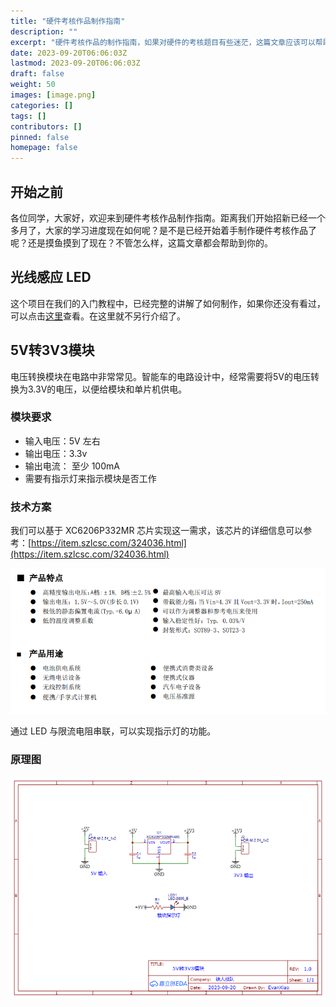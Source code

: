 ```yaml
---
title: "硬件考核作品制作指南"
description: ""
excerpt: "硬件考核作品的制作指南，如果对硬件的考核题目有些迷茫，这篇文章应该可以帮助你。"
date: 2023-09-20T06:06:03Z
lastmod: 2023-09-20T06:06:03Z
draft: false
weight: 50
images: [image.png]
categories: []
tags: []
contributors: []
pinned: false
homepage: false
---
```


## 开始之前

各位同学，大家好，欢迎来到硬件考核作品制作指南。距离我们开始招新已经一个多月了，大家的学习进度现在如何呢？是不是已经开始着手制作硬件考核作品了呢？还是摸鱼摸到了现在？不管怎么样，这篇文章都会帮助到你的。


## 光线感应 LED

这个项目在我们的入门教程中，已经完整的讲解了如何制作，如果你还没有看过，可以点击[这里](/docs/junior-hardware/07-project-1/)查看。在这里就不另行介绍了。

## 5V转3V3模块

电压转换模块在电路中非常常见。智能车的电路设计中，经常需要将5V的电压转换为3.3V的电压，以便给模块和单片机供电。

### 模块要求

- 输入电压：5V 左右
- 输出电压：3.3v
- 输出电流： 至少 100mA
- 需要有指示灯来指示模块是否工作

### 技术方案

我们可以基于 XC6206P332MR 芯片实现这一需求，该芯片的详细信息可以参考：[https://item.szlcsc.com/324036.html](https://item.szlcsc.com/324036.html)

![芯片信息](image-2.png)

通过 LED 与限流电阻串联，可以实现指示灯的功能。


### 原理图

![5V转3V3模块](<Schematic_5V转3V3 模块_2023-09-20 (1).png>)